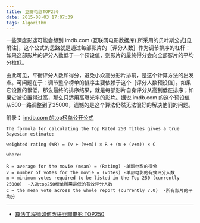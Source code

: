 ```yaml
---
title: 豆瓣电影TOP250
date: 2015-08-03 17:07:39
tags: Algorithm
---
```


一些深度影迷可能会想到 imdb.com (互联网电影数据库) 所采用的贝叶斯公式[见附注]，这个公式的思路就是通过每部影片的［评分人数］作为调节排序的杠杆：如果这部影片的评分人数低于一个预设值，则影片的最终得分会向全部影片的平均分拉低。

由此可见，平衡评分人数和得分，避免小众高分影片排前，是这个计算方法的出发点。可问题在于：调节整个榜单的排序主要依赖于这个［评分人数预设值］。如果它设置的很低，那么最终的排序结果，就是每部影片自身评分从高到低在排序；如果它被设置得过高，那么只适用高曝光率的影片。据说 imdb.com 的这个预设值从500一路调整到了25000，遗憾的是这个算法仍然无法很好的解决他们的问题。

附录： [imdb.com 的top榜单公开公式](http://www.imdb.com/chart/top)
```
The formula for calculating the Top Rated 250 Titles gives a true Bayesian estimate:

weighted rating (WR) = (v ÷ (v+m)) × R + (m ÷ (v+m)) × C

where:

R = average for the movie (mean) = (Rating) -单部电影的得分
v = number of votes for the movie = (votes) -单部电影的有效评分人数
m = minimum votes required to be listed in the Top 250 (currently 25000)  -入选top250榜单所需最低的有效评分人数
C = the mean vote across the whole report (currently 7.0)  -所有影片的平均分
```

---

* [算法工程师如何改进豆瓣电影 TOP250][1]

[1]:http://blog.douban.com/douban/2013/07/04/2630/
